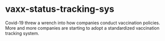 # vaxx-status-tracking-sys
Covid-19 threw a wrench into how companies conduct vaccination policies.  More and more companies are starting to adopt a standardized vaccination tracking system.
